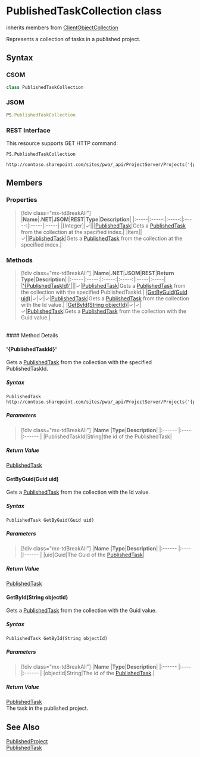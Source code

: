 [comment]: # (Name:PublishedTaskCollection)
[comment]: # (Name:Microsoft.ProjectServer.PublishedTaskCollection)
[comment]: # (Type:class)
[comment]: # (Status:Verified)

# <a name="name"></a>PublishedTaskCollection class

inherits members from [ClientObjectCollection<PublishedTask>](https://msdn.microsoft.com/EN-US/library/ee539303)<br/>

<a name="description"></a>Represents a collection of tasks in a published project.

## <a name="syntax"></a>Syntax

### CSOM

```cs
class PublishedTaskCollection 
```

### JSOM

```javascript
PS.PublishedTaskCollection
```

### REST Interface

This resource supports GET HTTP command:

```
PS.PublishedTaskCollection

http://contoso.sharepoint.com/sites/pwa/_api/ProjectServer/Projects('{projectid}')/Tasks
```

## <a name="members"></a>Members

### <a name="properties"></a>Properties
> [!div class="mx-tdBreakAll"]
|**Name**|**.NET**|**JSOM**|**REST**|**Type**|**Description**|
|:-----|:-----:|:-----:|:-----:|:-----|:-----|
|<a name="[Integer]"></a>[Integer]|&#x2713;|||[PublishedTask](PublishedTask.md)|Gets a [PublishedTask](PublishedTask.md) from the collection at the specified index.|
|<a name="Item"></a>Item||&#x2713;||[PublishedTask](PublishedTask.md)|Gets a [PublishedTask](PublishedTask.md) from the collection at the specified index.|

### <a name="methods"></a>Methods
> [!div class="mx-tdBreakAll"]
|**Name**|**.NET**|**JSOM**|**REST**|**Return Type**|**Description**|
|:-----|:-----:|:-----:|:-----:|:-----|:-----|
|[&#39;{PublishedTaskId}&#39;](#&#39;{PublishedTaskId}&#39;)|||&#x2713;|[PublishedTask](PublishedTask.md)|Gets a [PublishedTask](PublishedTask.md) from the collection with the specified PublishedTaskId.|
|[GetByGuid(Guid uid)](#GetByGuid_Guid_uid_)|&#x2713;|&#x2713;|&#x2713;|[PublishedTask](PublishedTask.md)|Gets a [PublishedTask](PublishedTask.md) from the collection with the Id value.|
|[GetById(String objectId)](#GetById_String_objectId_)|&#x2713;|&#x2713;|&#x2713;|[PublishedTask](PublishedTask.md)|Gets a [PublishedTask](PublishedTask.md) from the collection with the Guid value.|

<br/>
#### Method Details

#### <a name="&#39;{PublishedTaskId}&#39;"></a>&#39;{PublishedTaskId}&#39;

Gets a [PublishedTask](PublishedTask.md) from the collection with the specified PublishedTaskId.

##### Syntax

```
PublishedTask http://contoso.sharepoint.com/sites/pwa/_api/ProjectServer/Projects('{projectid}')/Tasks('{PublishedTaskId}')
```

##### Parameters
> [!div class="mx-tdBreakAll"]
|**Name** |**Type**|**Description**|
|:------ |:----|:------ |
|PublishedTaskId|String|the id of the PublishedTask|

##### Return Value

[PublishedTask](PublishedTask.md)

#### <a name="GetByGuid_Guid_uid_"></a>GetByGuid(Guid uid)

Gets a [PublishedTask](PublishedTask.md) from the collection with the Id value.

##### Syntax

```
PublishedTask GetByGuid(Guid uid)
```

##### Parameters
> [!div class="mx-tdBreakAll"]
|**Name** |**Type**|**Description**|
|:------ |:----|:------ |
|uid|Guid|The Guid of the [PublishedTask](PublishedTask.md)|

##### Return Value

[PublishedTask](PublishedTask.md)

#### <a name="GetById_String_objectId_"></a>GetById(String objectId)

Gets a [PublishedTask](PublishedTask.md) from the collection with the Guid value.

##### Syntax

```
PublishedTask GetById(String objectId)
```

##### Parameters
> [!div class="mx-tdBreakAll"]
|**Name** |**Type**|**Description**|
|:------ |:----|:------ |
|objectId|String|The id of the [PublishedTask](PublishedTask.md).|

##### Return Value
[PublishedTask](PublishedTask.md)<br />
The task in the published project.

## <a name="seeAlso"></a>See Also

[PublishedProject](PublishedProject.md)<br/>
[PublishedTask](PublishedTask.md)<br/>
